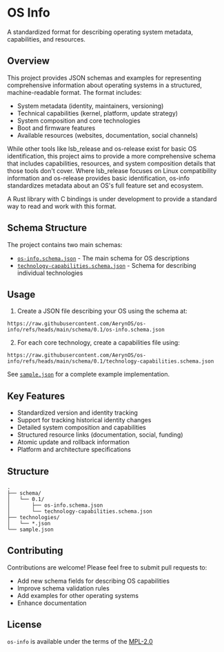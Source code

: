# OS Info

A standardized format for describing operating system metadata, capabilities, and resources.

## Overview

This project provides JSON schemas and examples for representing comprehensive information about operating systems in a structured, machine-readable format. The format includes:

- System metadata (identity, maintainers, versioning)
- Technical capabilities (kernel, platform, update strategy)
- System composition and core technologies
- Boot and firmware features
- Available resources (websites, documentation, social channels)

While other tools like lsb_release and os-release exist for basic OS identification, this project aims to provide a more comprehensive schema that includes capabilities, resources, and system composition details that those tools don't cover. Where lsb_release focuses on Linux compatibility information and os-release provides basic identification, os-info standardizes metadata about an OS's full feature set and ecosystem.

A Rust library with C bindings is under development to provide a standard way to read and work with this format.

## Schema Structure

The project contains two main schemas:

- [`os-info.schema.json`](schema/0.1/os-info.schema.json) - The main schema for OS descriptions
- [`technology-capabilities.schema.json`](schema/0.1/technology-capabilities.schema.json) - Schema for describing individual technologies

## Usage

1. Create a JSON file describing your OS using the schema at:
```
https://raw.githubusercontent.com/AerynOS/os-info/refs/heads/main/schema/0.1/os-info.schema.json
```

2. For each core technology, create a capabilities file using:
```
https://raw.githubusercontent.com/AerynOS/os-info/refs/heads/main/schema/0.1/technology-capabilities.schema.json
```

See [`sample.json`](sample.json) for a complete example implementation.

## Key Features

- Standardized version and identity tracking
- Support for tracking historical identity changes
- Detailed system composition and capabilities
- Structured resource links (documentation, social, funding)
- Atomic update and rollback information
- Platform and architecture specifications

## Structure

```
.
├── schema/
│   └── 0.1/
│       ├── os-info.schema.json
│       └── technology-capabilities.schema.json
├── technologies/
│   └── *.json
└── sample.json
```

## Contributing

Contributions are welcome! Please feel free to submit pull requests to:

- Add new schema fields for describing OS capabilities
- Improve schema validation rules
- Add examples for other operating systems
- Enhance documentation

## License

`os-info` is available under the terms of the [MPL-2.0](https://spdx.org/licenses/MPL-2.0.html)

